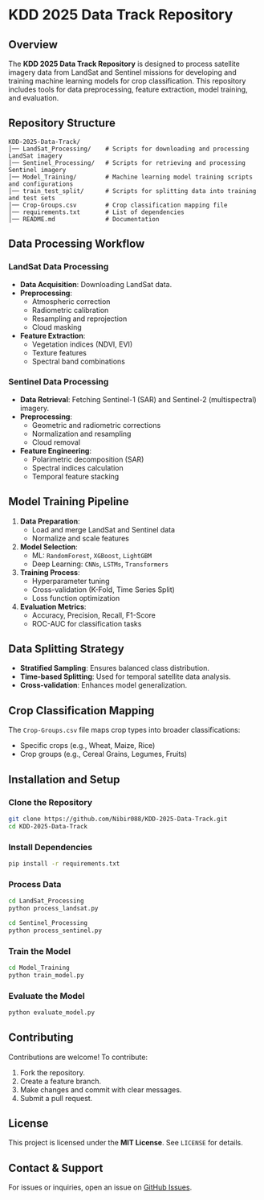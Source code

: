 # KDD 2025 Data Track Repository

## Overview
The **KDD 2025 Data Track Repository** is designed to process satellite imagery data from LandSat and Sentinel missions for developing and training machine learning models for crop classification. This repository includes tools for data preprocessing, feature extraction, model training, and evaluation.

## Repository Structure
```
KDD-2025-Data-Track/
│── LandSat_Processing/    # Scripts for downloading and processing LandSat imagery
│── Sentinel_Processing/   # Scripts for retrieving and processing Sentinel imagery
│── Model_Training/        # Machine learning model training scripts and configurations
│── train_test_split/      # Scripts for splitting data into training and test sets
│── Crop-Groups.csv        # Crop classification mapping file
│── requirements.txt       # List of dependencies
│── README.md              # Documentation
```

## Data Processing Workflow
### LandSat Data Processing
- **Data Acquisition**: Downloading LandSat data.
- **Preprocessing**:
  - Atmospheric correction
  - Radiometric calibration
  - Resampling and reprojection
  - Cloud masking
- **Feature Extraction**:
  - Vegetation indices (NDVI, EVI)
  - Texture features
  - Spectral band combinations

### Sentinel Data Processing
- **Data Retrieval**: Fetching Sentinel-1 (SAR) and Sentinel-2 (multispectral) imagery.
- **Preprocessing**:
  - Geometric and radiometric corrections
  - Normalization and resampling
  - Cloud removal
- **Feature Engineering**:
  - Polarimetric decomposition (SAR)
  - Spectral indices calculation
  - Temporal feature stacking

## Model Training Pipeline
1. **Data Preparation**:
   - Load and merge LandSat and Sentinel data
   - Normalize and scale features
2. **Model Selection**:
   - ML: `RandomForest`, `XGBoost`, `LightGBM`
   - Deep Learning: `CNNs`, `LSTMs`, `Transformers`
3. **Training Process**:
   - Hyperparameter tuning
   - Cross-validation (K-Fold, Time Series Split)
   - Loss function optimization
4. **Evaluation Metrics**:
   - Accuracy, Precision, Recall, F1-Score
   - ROC-AUC for classification tasks

## Data Splitting Strategy
- **Stratified Sampling**: Ensures balanced class distribution.
- **Time-based Splitting**: Used for temporal satellite data analysis.
- **Cross-validation**: Enhances model generalization.

## Crop Classification Mapping
The `Crop-Groups.csv` file maps crop types into broader classifications:
- Specific crops (e.g., Wheat, Maize, Rice)
- Crop groups (e.g., Cereal Grains, Legumes, Fruits)

## Installation and Setup
### Clone the Repository
```bash
git clone https://github.com/Nibir088/KDD-2025-Data-Track.git
cd KDD-2025-Data-Track
```
### Install Dependencies
```bash
pip install -r requirements.txt
```
### Process Data
```bash
cd LandSat_Processing
python process_landsat.py

cd Sentinel_Processing
python process_sentinel.py
```
### Train the Model
```bash
cd Model_Training
python train_model.py
```
### Evaluate the Model
```bash
python evaluate_model.py
```

## Contributing
Contributions are welcome! To contribute:
1. Fork the repository.
2. Create a feature branch.
3. Make changes and commit with clear messages.
4. Submit a pull request.

## License
This project is licensed under the **MIT License**. See `LICENSE` for details.

## Contact & Support
For issues or inquiries, open an issue on [GitHub Issues](https://github.com/Nibir088/KDD-2025-Data-Track/issues).

